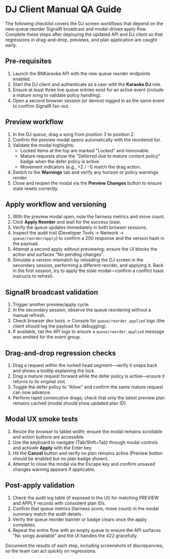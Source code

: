 # DJ Client Manual QA Guide

The following checklist covers the DJ screen workflows that depend on the new queue reorder SignalR broadcast and modal-driven apply flow. Complete these steps after deploying the updated API and DJ client so that regressions in drag-and-drop, previews, and plan application are caught early.

## Pre-requisites

1. Launch the BNKaraoke API with the new queue reorder endpoints enabled.
2. Start the DJ client and authenticate as a user with the **Karaoke DJ** role.
3. Ensure at least three live queue entries exist for an active event (include a mature song to validate policy handling).
4. Open a second browser session (or device) logged in as the same event to confirm SignalR fan-out.

## Preview workflow

1. In the DJ queue, drag a song from position 3 to position 2.
2. Confirm the preview modal opens automatically with the reordered list.
3. Validate the modal highlights:
   - Locked items at the top are marked "Locked" and immovable.
   - Mature requests show the "Deferred due to mature content policy" badge when the defer policy is active.
   - Movement indicators (e.g., +2 / -1) match the drag action.
4. Switch to the **Warnings** tab and verify any horizon or policy warnings render.
5. Close and reopen the modal via the **Preview Changes** button to ensure state resets correctly.

## Apply workflow and versioning

1. With the preview modal open, note the fairness metrics and move count.
2. Click **Apply Reorder** and wait for the success toast.
3. Verify the queue updates immediately in both browser sessions.
4. Inspect the audit trail (Developer Tools → Network → `queue/reorder/apply`) to confirm a 200 response and the version hash in the payload.
5. Attempt a second apply without previewing; ensure the UI blocks the action and surfaces "No pending changes".
6. Simulate a version mismatch by reloading the DJ screen in the secondary session, performing a different reorder, and applying it. Back in the first session, try to apply the stale modal—confirm a conflict toast instructs to refresh.

## SignalR broadcast validation

1. Trigger another preview/apply cycle.
2. In the secondary session, observe the queue reordering without a manual refresh.
3. Check browser dev tools → Console for `queue/reorder_applied` logs (the client should log the payload for debugging).
4. If available, tail the API logs to ensure a `queue/reorder_applied` message was emitted for the event group.

## Drag-and-drop regression checks

1. Drag a request within the locked head segment—verify it snaps back and shows a tooltip explaining the lock.
2. Drag a mature request forward while the defer policy is active—ensure it returns to its original slot.
3. Toggle the defer policy to "Allow" and confirm the same mature request can now advance.
4. Perform rapid consecutive drags; check that only the latest preview plan remains cached (modal should show updated plan ID).

## Modal UX smoke tests

1. Resize the browser to tablet width; ensure the modal remains scrollable and action buttons are accessible.
2. Use the keyboard to navigate (Tab/Shift+Tab) through modal controls and activate **Apply** with the Enter key.
3. Hit the **Cancel** button and verify no plan remains active (Preview button should be enabled but no plan badge shown).
4. Attempt to close the modal via the Escape key and confirm unsaved changes warning appears if applicable.

## Post-apply validation

1. Check the audit log table (if exposed in the UI) for matching PREVIEW and APPLY records with consistent plan IDs.
2. Confirm that queue metrics (fairness score, move count) in the modal summary match the audit details.
3. Verify the queue reorder banner or badge clears once the apply completes.
4. Repeat the entire flow with an empty queue to ensure the API surfaces "No songs available" and the UI handles the 422 gracefully.

Document the results of each step, including screenshots of discrepancies, so the team can act quickly on regressions.
